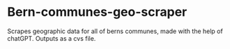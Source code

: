 # Bern-communes-geo-scraper
Scrapes geographic data for all of berns communes, made with the help of chatGPT. Outputs as a cvs file.
